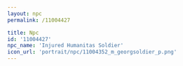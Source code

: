 ```yaml
---
layout: npc
permalink: /11004427

title: Npc
id: '11004427'
npc_name: 'Injured Humanitas Soldier'
icon_url: 'portrait/npc/11004352_m_georgsoldier_p.png'
---
```

